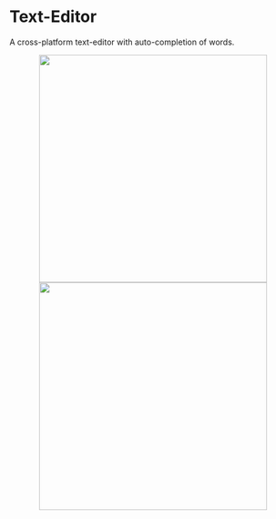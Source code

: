 # Text-Editor
A cross-platform text-editor with auto-completion of words.


<p align="center">
  <img src = "https://drive.google.com/uc?export=view&id=1lxetxUXnej8VeL3B_x5wLQbHOeyyLn2b" width=400>
  <img src = "https://drive.google.com/uc?export=view&id=1iU4jBchDIjySlUxT0Y0gIq3e_w69Sv-S" width=400>
</p>
